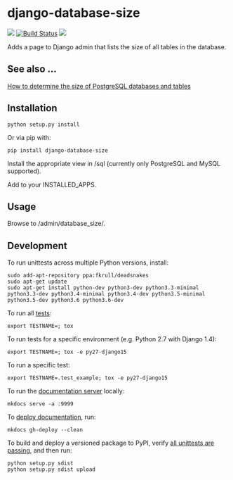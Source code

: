 django-database-size
=====================

[![](https://img.shields.io/pypi/v/django-database-size.svg)](https://pypi.python.org/pypi/django-database-size) [![Build Status](https://img.shields.io/travis/chrisspen/django-database-size.svg?branch=master)](https://travis-ci.org/chrisspen/django-database-size) [![](https://pyup.io/repos/github/chrisspen/django-database-size/shield.svg)](https://pyup.io/repos/github/chrisspen/django-database-size)

Adds a page to Django admin that lists the size of all tables in the database.

See also ...
------------

[How to determine the size of PostgreSQL databases and tables](https://www.a2hosting.com/kb/developer-corner/postgresql/determining-the-size-of-postgresql-databases-and-tables)


Installation
------------

    python setup.py install
    
Or via pip with:
    
    pip install django-database-size

Install the appropriate view in /sql (currently only PostgreSQL and MySQL supported).

Add to your INSTALLED_APPS.

Usage
-----

Browse to /admin/database_size/.

Development
-----------

To run unittests across multiple Python versions, install:

    sudo add-apt-repository ppa:fkrull/deadsnakes
    sudo apt-get update
    sudo apt-get install python-dev python3-dev python3.3-minimal python3.3-dev python3.4-minimal python3.4-dev python3.5-minimal python3.5-dev python3.6 python3.6-dev

To run all [tests](http://tox.readthedocs.org/en/latest/):

    export TESTNAME=; tox

To run tests for a specific environment (e.g. Python 2.7 with Django 1.4):
    
    export TESTNAME=; tox -e py27-django15

To run a specific test:
    
    export TESTNAME=.test_example; tox -e py27-django15

To run the [documentation server](http://www.mkdocs.org/#getting-started) locally:

    mkdocs serve -a :9999

To [deploy documentation](http://www.mkdocs.org/user-guide/deploying-your-docs/), run:

    mkdocs gh-deploy --clean

To build and deploy a versioned package to PyPI, verify [all unittests are passing](https://travis-ci.org/chrisspen/django-chroniker), and then run:

    python setup.py sdist
    python setup.py sdist upload


